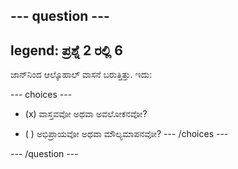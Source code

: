 --- question ---
---
legend: ಪ್ರಶ್ನೆ 2 ರಲ್ಲಿ 6
---

ಜಾನ್‌ನಿಂದ ಆಲ್ಕೊಹಾಲ್ ವಾಸನೆ ಬರುತ್ತಿತ್ತು. ಇದು:

--- choices ---
- (x) ವಾಸ್ತವವೋ ಅಥವಾ ಅವಲೋಕನವೋ?

- ( ) ಅಭಿಪ್ರಾಯವೋ ಅಥವಾ ಮೌಲ್ಯಮಾಪನವೋ? --- /choices ---

--- /question ---
